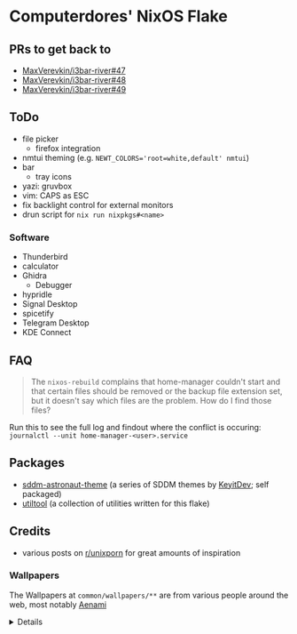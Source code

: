 # Computerdores' NixOS Flake
## PRs to get back to
- [MaxVerevkin/i3bar-river#47](https://github.com/MaxVerevkin/i3bar-river/pull/47)
- [MaxVerevkin/i3bar-river#48](https://github.com/MaxVerevkin/i3bar-river/pull/48)
- [MaxVerevkin/i3bar-river#49](https://github.com/MaxVerevkin/i3bar-river/pull/49)

## ToDo
- file picker
  - firefox integration
- nmtui theming (e.g. `NEWT_COLORS='root=white,default' nmtui`)
- bar
  - tray icons
- yazi: gruvbox
- vim: CAPS as ESC
- fix backlight control for external monitors
- drun script for `nix run nixpkgs#<name>`

### Software
- Thunderbird
- calculator
- Ghidra
  - Debugger
- hypridle
- Signal Desktop
- spicetify
- Telegram Desktop
- KDE Connect

## FAQ
> The `nixos-rebuild` complains that home-manager couldn't start and that certain files should be removed or the backup file extension set, but it doesn't say which files are the problem. How do I find those files?

Run this to see the full log and findout where the conflict is occuring:
`journalctl --unit home-manager-<user>.service`

## Packages
- [sddm-astronaut-theme](https://github.com/Keyitdev/sddm-astronaut-theme) (a series of SDDM themes by [KeyitDev](https://github.com/Keyitdev); self packaged)
- [utiltool](https://github.com/Computerdores/utiltool) (a collection of utilities written for this flake)

## Credits
- various posts on [r/unixporn](https://www.reddit.com/r/unixporn/) for great amounts of inspiration

### Wallpapers
The Wallpapers at `common/wallpapers/**` are from various people around the web, most notably [Aenami](https://www.artstation.com/aenamiart)
<details>

|               Path               |                                   Artist                                   |
|----------------------------------|----------------------------------------------------------------------------|
| `aenami/*`                       | [Aenami](https://www.artstation.com/aenamiart)                             |
| `abandoned_satellite_dishes.jpg` | [Isaac Yeram Kim](https://www.artstation.com/isaacyeramkim)                |
| `escaping_the_well.jpg`          | N/A                                                                        |
| `fedex_cargo_ship.jpg`           | [Plumm](https://www.humanart.cz/portfolio/Plumm)                           |
| `ghost_in_the_shell.jpg`         | N/A                                                                        |
| `the_neon_shallows.png`          | [Leiko](https://www.deviantart.com/leikoi/art/The-Neon-Shallows-823330548) |
| `the_wormworld_saga_edited.jpg`  | [Daniel Lieske](https://daniellieske.artstation.com/)                      |

If you know the artist for one of the wallpapers where it says "N/A", please let me know!
</details>
